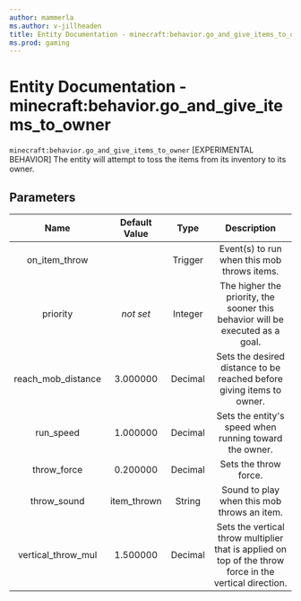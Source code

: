 ```yaml
---
author: mammerla
ms.author: v-jillheaden
title: Entity Documentation - minecraft:behavior.go_and_give_items_to_owner
ms.prod: gaming
---
```


# Entity Documentation - minecraft:behavior.go_and_give_items_to_owner

`minecraft:behavior.go_and_give_items_to_owner` [EXPERIMENTAL BEHAVIOR] The entity will attempt to toss the items from its inventory to its owner.

## Parameters

| Name| Default Value| Type| Description |
|:-----------:|:-----------:|:-----------:|:-----------:|
| on_item_throw| | Trigger| Event(s) to run when this mob throws items. |
|priority|*not set*|Integer|The higher the priority, the sooner this behavior will be executed as a goal.|
| reach_mob_distance| 3.000000| Decimal| Sets the desired distance to be reached before giving items to owner. |
| run_speed| 1.000000| Decimal| Sets the entity's speed when running toward the owner. |
| throw_force| 0.200000| Decimal| Sets the throw force. |
| throw_sound| item_thrown| String| Sound to play when this mob throws an item. |
| vertical_throw_mul| 1.500000| Decimal| Sets the vertical throw multiplier that is applied on top of the throw force in the vertical direction. |
